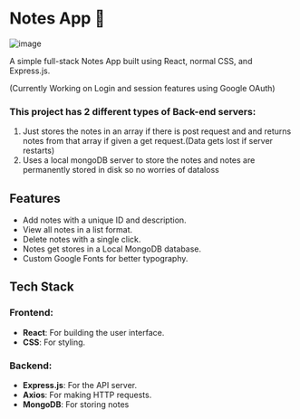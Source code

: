 # Notes App 📝

![image](https://github.com/user-attachments/assets/6c5baa6e-2e81-4e99-8c44-27e8415a41dd)

A simple full-stack Notes App built using React, normal CSS, and Express.js.

(Currently Working on Login and session features using Google OAuth)

### This project has 2 different types of Back-end servers:
1) Just stores the notes in an array if there is post request and and returns notes from that array if given a get request.(Data gets lost if server restarts)
2) Uses a local mongoDB server to store the notes and notes are permanently stored in disk so no worries of dataloss

## Features
- Add notes with a unique ID and description.
- View all notes in a list format.
- Delete notes with a single click.
- Notes get stores in a Local MongoDB database.
- Custom Google Fonts for better typography.

## Tech Stack
### Frontend:
- **React**: For building the user interface.
- **CSS**: For styling.


### Backend:
- **Express.js**: For the API server.
- **Axios**: For making HTTP requests.
- **MongoDB**: For storing notes






